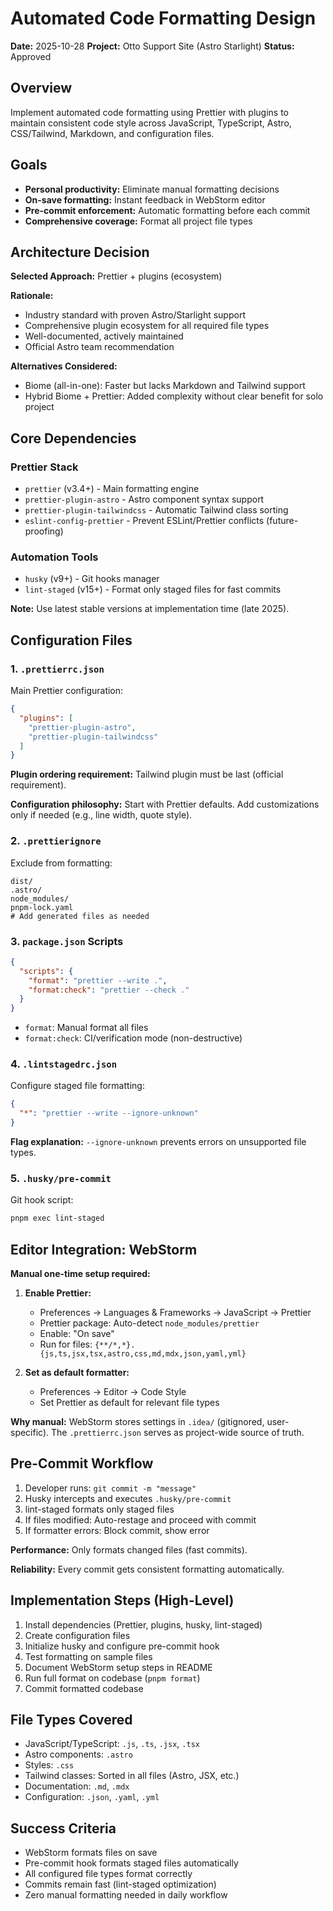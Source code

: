 # Automated Code Formatting Design

**Date:** 2025-10-28
**Project:** Otto Support Site (Astro Starlight)
**Status:** Approved

## Overview

Implement automated code formatting using Prettier with plugins to maintain consistent code style across JavaScript, TypeScript, Astro, CSS/Tailwind, Markdown, and configuration files.

## Goals

- **Personal productivity:** Eliminate manual formatting decisions
- **On-save formatting:** Instant feedback in WebStorm editor
- **Pre-commit enforcement:** Automatic formatting before each commit
- **Comprehensive coverage:** Format all project file types

## Architecture Decision

**Selected Approach:** Prettier + plugins (ecosystem)

**Rationale:**
- Industry standard with proven Astro/Starlight support
- Comprehensive plugin ecosystem for all required file types
- Well-documented, actively maintained
- Official Astro team recommendation

**Alternatives Considered:**
- Biome (all-in-one): Faster but lacks Markdown and Tailwind support
- Hybrid Biome + Prettier: Added complexity without clear benefit for solo project

## Core Dependencies

### Prettier Stack
- `prettier` (v3.4+) - Main formatting engine
- `prettier-plugin-astro` - Astro component syntax support
- `prettier-plugin-tailwindcss` - Automatic Tailwind class sorting
- `eslint-config-prettier` - Prevent ESLint/Prettier conflicts (future-proofing)

### Automation Tools
- `husky` (v9+) - Git hooks manager
- `lint-staged` (v15+) - Format only staged files for fast commits

**Note:** Use latest stable versions at implementation time (late 2025).

## Configuration Files

### 1. `.prettierrc.json`
Main Prettier configuration:
```json
{
  "plugins": [
    "prettier-plugin-astro",
    "prettier-plugin-tailwindcss"
  ]
}
```

**Plugin ordering requirement:** Tailwind plugin must be last (official requirement).

**Configuration philosophy:** Start with Prettier defaults. Add customizations only if needed (e.g., line width, quote style).

### 2. `.prettierignore`
Exclude from formatting:
```
dist/
.astro/
node_modules/
pnpm-lock.yaml
# Add generated files as needed
```

### 3. `package.json` Scripts
```json
{
  "scripts": {
    "format": "prettier --write .",
    "format:check": "prettier --check ."
  }
}
```

- `format`: Manual format all files
- `format:check`: CI/verification mode (non-destructive)

### 4. `.lintstagedrc.json`
Configure staged file formatting:
```json
{
  "*": "prettier --write --ignore-unknown"
}
```

**Flag explanation:** `--ignore-unknown` prevents errors on unsupported file types.

### 5. `.husky/pre-commit`
Git hook script:
```bash
pnpm exec lint-staged
```

## Editor Integration: WebStorm

**Manual one-time setup required:**

1. **Enable Prettier:**
   - Preferences → Languages & Frameworks → JavaScript → Prettier
   - Prettier package: Auto-detect `node_modules/prettier`
   - Enable: "On save"
   - Run for files: `{**/*,*}.{js,ts,jsx,tsx,astro,css,md,mdx,json,yaml,yml}`

2. **Set as default formatter:**
   - Preferences → Editor → Code Style
   - Set Prettier as default for relevant file types

**Why manual:** WebStorm stores settings in `.idea/` (gitignored, user-specific). The `.prettierrc.json` serves as project-wide source of truth.

## Pre-Commit Workflow

1. Developer runs: `git commit -m "message"`
2. Husky intercepts and executes `.husky/pre-commit`
3. lint-staged formats only staged files
4. If files modified: Auto-restage and proceed with commit
5. If formatter errors: Block commit, show error

**Performance:** Only formats changed files (fast commits).

**Reliability:** Every commit gets consistent formatting automatically.

## Implementation Steps (High-Level)

1. Install dependencies (Prettier, plugins, husky, lint-staged)
2. Create configuration files
3. Initialize husky and configure pre-commit hook
4. Test formatting on sample files
5. Document WebStorm setup steps in README
6. Run full format on codebase (`pnpm format`)
7. Commit formatted codebase

## File Types Covered

- JavaScript/TypeScript: `.js`, `.ts`, `.jsx`, `.tsx`
- Astro components: `.astro`
- Styles: `.css`
- Tailwind classes: Sorted in all files (Astro, JSX, etc.)
- Documentation: `.md`, `.mdx`
- Configuration: `.json`, `.yaml`, `.yml`

## Success Criteria

- WebStorm formats files on save
- Pre-commit hook formats staged files automatically
- All configured file types format correctly
- Commits remain fast (lint-staged optimization)
- Zero manual formatting needed in daily workflow
